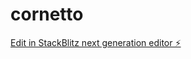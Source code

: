 # cornetto

[Edit in StackBlitz next generation editor ⚡️](https://stackblitz.com/~/github.com/dalilamoruso/cornetto)